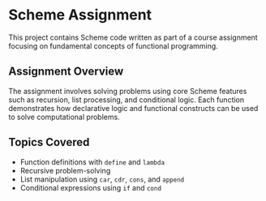 # Scheme Assignment

This project contains Scheme code written as part of a course assignment focusing on fundamental concepts of functional programming.

## Assignment Overview

The assignment involves solving problems using core Scheme features such as recursion, list processing, and conditional logic. Each function demonstrates how declarative logic and functional constructs can be used to solve computational problems.

## Topics Covered

- Function definitions with `define` and `lambda`  
- Recursive problem-solving  
- List manipulation using `car`, `cdr`, `cons`, and `append`  
- Conditional expressions using `if` and `cond`

